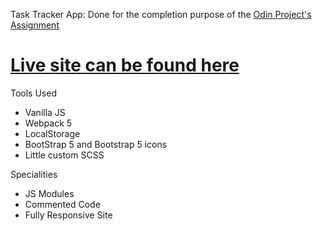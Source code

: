 Task Tracker App: Done for the completion purpose of the [Odin Project's Assignment ](https://www.theodinproject.com/lessons/node-path-javascript-todo-list)

# [Live site can be found here](https://task-tracker-8i1y.onrender.com/)

Tools Used

- Vanilla JS
- Webpack 5
- LocalStorage
- BootStrap 5 and Bootstrap 5 icons
- Little custom SCSS

Specialities

- JS Modules
- Commented Code
- Fully Responsive Site
